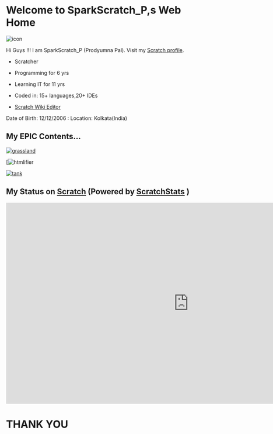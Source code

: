 <link rel="icon" href="favicon.ico" type="image/ico" sizes="16x16">

# Welcome to SparkScratch_P,s Web Home

![icon](https://raw.githubusercontent.com/SparkScratch-P/Home/main/favicon.ico)

Hi Guys !!! I am  SparkScratch_P (Prodyumna Pal). 
Visit my [Scratch profile](https://scratch.mit.edu/users/SparkScratch_P/).

 - Scratcher

 - Programming for 6 yrs 
  
 - Learning IT for 11 yrs
  
 - Coded in: 15+ languages,20+ IDEs
  
 - [Scratch Wiki Editor](https://en.scratch-wiki.info/wiki/User:SparkScratch_P)


Date of Birth: 12/12/2006
: Location: Kolkata(India)

## My EPIC Contents...

[![grassland](https://uploads.scratch.mit.edu/projects/thumbnails/456944662.png) ](https://sparkscratch-p.github.io/Grassland-Dash-3D/)

[![[htmlifier](https://uploads.scratch.mit.edu/projects/thumbnails/448887779.png) ](https://sparkscratch-p.github.io/AI-HTMLifier/)

[![tank](https://uploads.scratch.mit.edu/projects/thumbnails/421439712.png) ](https://sparkscratch-p.github.io/TANK-The-Command-of-Death/)


## My Status on [Scratch](scratch.mit.edu) (Powered by [ScratchStats](https://scratchstats.com/) )

  <iframe src="https://scratchstats.com/SparkScratch_P" width="1000" height="550" allowtransparency="true" frameborder="0" scrolling="yes" allowfullscreen>
</iframe>
 
# THANK YOU
